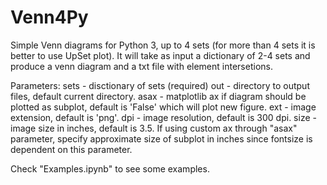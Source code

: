 # Venn4Py
Simple Venn diagrams for Python 3, up to 4 sets (for more than 4 sets it is better to use UpSet plot).
It will take as input a dictionary of 2-4 sets and produce a venn diagram and a txt file with element intersetions.

Parameters:
sets - disctionary of sets (required)
out - directory to output files, default current directory.
asax - matplotlib ax if diagram should be plotted as subplot, default is 'False' which will plot new figure.
ext - image extension, default is 'png'.
dpi - image resolution, default is 300 dpi.
size - image size in inches, default is 3.5. If using custom ax through "asax" parameter, specify approximate size of subplot in inches since fontsize is dependent on this parameter.

Check "Examples.ipynb" to see some examples.



